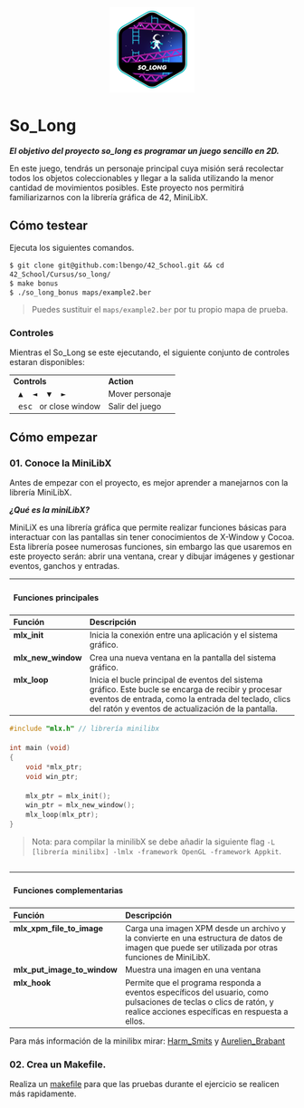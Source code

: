 <p align="center">
  <img src="https://github.com/lbengo/42_School/blob/main/42_badges/so_longe.png" alt="so_long 42 project badge"/>
</p>

# So_Long

***El objetivo del proyecto so_long es programar un juego sencillo en 2D.***

En este juego, tendrás un personaje principal cuya misión será recolectar todos los objetos coleccionables y llegar a la salida utilizando la menor cantidad de movimientos posibles. Este proyecto nos permitirá familiarizarnos con la librería gráfica de 42, MiniLibX.

## Cómo testear
Ejecuta los siguientes comandos.
```shell
$ git clone git@github.com:lbengo/42_School.git && cd 42_School/Cursus/so_long/
$ make bonus
$ ./so_long_bonus maps/example2.ber
```
> Puedes sustituir el `maps/example2.ber` por tu propio mapa de prueba.

### Controles

Mientras el So_Long se este ejecutando, el siguiente conjunto de controles estaran disponibles:

<table>
  <tr><td><strong>Controls</strong></td><td><strong>Action</strong></td></tr>
  <tr><td><kbd>&nbsp;▲&nbsp;</kbd><kbd>&nbsp;◄&nbsp;</kbd><kbd>&nbsp;▼&nbsp;</kbd><kbd>&nbsp;►&nbsp;</kbd></td><td>Mover personaje</td></tr>

  <tr><td><kbd>&nbsp;esc&nbsp;</kbd> or close window</td><td>Salir del juego</td></tr>
</table>

## Cómo empezar

### 01. Conoce la MiniLibX
Antes de empezar con el proyecto, es mejor aprender a manejarnos con la librería MiniLibX.

***¿Qué es la miniLibX?***

MiniLiX es una librería gráfica que permite realizar funciones básicas para interactuar con las pantallas sin tener conocimientos de X-Window y Cocoa. Esta librería posee numerosas funciones, sin embargo las que usaremos en este proyecto serán: abrir una ventana, crear y dibujar imágenes y gestionar eventos, ganchos y entradas.

<table>
    <thead>
        <tr>
            <th colspan=2><h4 align="left">Funciones principales</h4></th>
        </tr>
        <tr>
            <th align="left">Función</th>
            <th align="left">Descripción</th>
        </tr>
    </thead>
    <tbody>
        <tr>
            <td valign="top"><b>mlx_init</b></td>
            <td valign="top">Inicia la conexión entre una aplicación y el sistema gráfico.</td>
        </tr>
		<tr>
            <td valign="top"><b>mlx_new_window</b></td>
            <td valign="top">Crea una nueva ventana en la pantalla del sistema gráfico.</td>
        </tr>
		<tr>
            <td valign="top"><b>mlx_loop</b></td>
            <td valign="top">Inicia el bucle principal de eventos del sistema gráfico. Este bucle se encarga de recibir y procesar eventos de entrada, como la entrada del teclado, clics del ratón y eventos de actualización de la pantalla.</td>
        </tr>
	</tbody>
<table>

```C
#include "mlx.h" // librería minilibx

int main (void)
{
	void *mlx_ptr;
	void win_ptr;

	mlx_ptr = mlx_init();
	win_ptr = mlx_new_window();
	mlx_loop(mlx_ptr);
}
```
> Nota: para compilar la minilibX se debe añadir la siguiente flag `-L [librería minilibx] -lmlx -framework OpenGL -framework Appkit`.

<table>
    <thead>
        <tr>
            <th colspan=2><h4 align="left">Funciones complementarias</h4></th>
        </tr>
        <tr>
            <th align="left">Función</th>
            <th align="left">Descripción</th>
        </tr>
    </thead>
    <tbody>
		<tr>
            <td valign="top"><b>mlx_xpm_file_to_image</b></td>
            <td valign="top">Carga una imagen XPM desde un archivo y la convierte en una estructura de datos de imagen que puede ser utilizada por otras funciones de MiniLibX.</td>
        </tr>
		<tr>
            <td valign="top"><b>mlx_put_image_to_window</b></td>
            <td valign="top">Muestra una imagen en una ventana</td>
        </tr>
		<tr>
            <td valign="top"><b>mlx_hook</b></td>
            <td valign="top">Permite que el programa responda a eventos específicos del usuario, como pulsaciones de teclas o clics de ratón, y realice acciones específicas en respuesta a ellos.</td>
        </tr>
	</tbody>
<table>

Para más información de la minilibx mirar: [Harm_Smits](https://harm-smits.github.io/42docs/libs/minilibx) y [Aurelien_Brabant](https://aurelienbrabant.fr/blog/getting-started-with-the-minilibx)

### 02. Crea un Makefile.
Realiza un [makefile](https://github.com/lbengo/42_School/blob/main/Cursus/ft_printf/Makefile) para que las pruebas durante el ejercicio se realicen más rapidamente.
